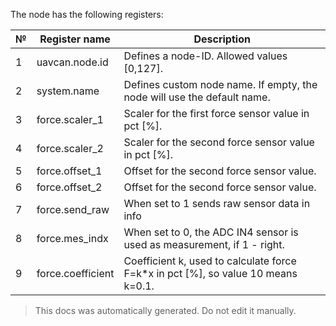 The node has the following registers:

| №  | Register name           | Description |
| -- | ----------------------- | ----------- |
|  1 | uavcan.node.id          | Defines a node-ID. Allowed values [0,127]. |
|  2 | system.name             | Defines custom node name. If empty, the node will use the default name. |
|  3 | force.scaler_1          | Scaler for the first force sensor value in pct [%]. |
|  4 | force.scaler_2          | Scaler for the second force sensor value in pct [%]. |
|  5 | force.offset_1          | Offset for the second force sensor value. |
|  6 | force.offset_2          | Offset for the second force sensor value. |
|  7 | force.send_raw          | When set to 1 sends raw sensor data in info |
|  8 | force.mes_indx          | When set to 0, the ADC IN4 sensor is used as measurement, if 1 - right. |
|  9 | force.coefficient       | Coefficient k, used to calculate force F=k*x in pct [%], so value 10 means k=0.1. |

> This docs was automatically generated. Do not edit it manually.

